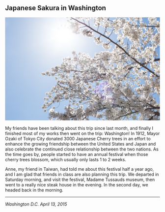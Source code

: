 ## Japanese Sakura in Washington

![](../../images/washington.jpg)

My friends have been talking about this trip since last month, and finally I finished most of my works then went on the trip: Washington! In 1912, Mayor Ozaki of Tokyo City donated 3000 Japanese Cherry trees in an effort to enhance the growing friendship between the United States and Japan and also celebrate the continued close relationship between the two nations. As the time goes by, people started to have an annual festival when those cherry trees blossom, which usually only lasts 1 to 2 weeks.

Anne, my friend in Taiwan, had told me about this festival half a year ago, and I am glad that friends in class are also planning this trip. We departed in Saturday morning, and visit the festival, Madame Tussauds museum, then went to a really nice steak house in the evening. In the second day, we headed back in the morning.

---

*Washington D.C. April 13, 2015*
